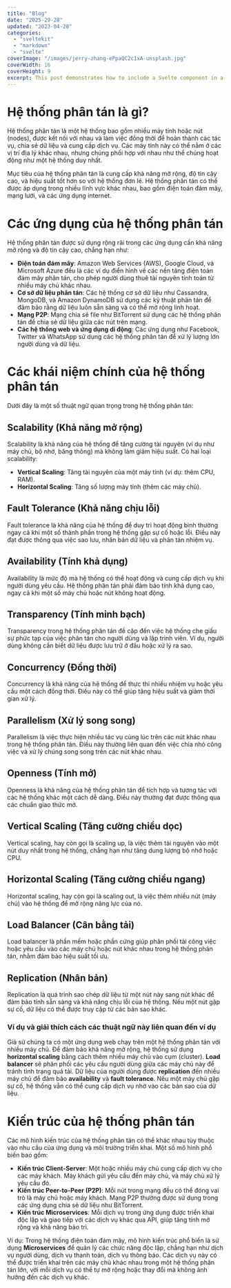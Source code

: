 ```yaml
---
title: "Blog"
date: "2025-29-28"
updated: "2023-04-28"
categories:
  - "sveltekit"
  - "markdown"
  - "svelte"
coverImage: "/images/jerry-zhang-ePpaQC2c1xA-unsplash.jpg"
coverWidth: 16
coverHeight: 9
excerpt: This post demonstrates how to include a Svelte component in a Markdown post.
---
```


# Hệ thống phân tán là gì?

Hệ thống phân tán là một hệ thống bao gồm nhiều máy tính hoặc nút (nodes), được kết nối với nhau và làm việc đồng thời để hoàn thành các tác vụ, chia sẻ dữ liệu và cung cấp dịch vụ. Các máy tính này có thể nằm ở các vị trí địa lý khác nhau, nhưng chúng phối hợp với nhau như thể chúng hoạt động như một hệ thống duy nhất.

Mục tiêu của hệ thống phân tán là cung cấp khả năng mở rộng, độ tin cậy cao, và hiệu suất tốt hơn so với hệ thống đơn lẻ. Hệ thống phân tán có thể được áp dụng trong nhiều lĩnh vực khác nhau, bao gồm điện toán đám mây, mạng lưới, và các ứng dụng internet.

# Các ứng dụng của hệ thống phân tán

Hệ thống phân tán được sử dụng rộng rãi trong các ứng dụng cần khả năng mở rộng và độ tin cậy cao, chẳng hạn như:

- **Điện toán đám mây**: Amazon Web Services (AWS), Google Cloud, và Microsoft Azure đều là các ví dụ điển hình về các nền tảng điện toán đám mây phân tán, cho phép người dùng thuê tài nguyên tính toán từ nhiều máy chủ khác nhau.
- **Cơ sở dữ liệu phân tán**: Các hệ thống cơ sở dữ liệu như Cassandra, MongoDB, và Amazon DynamoDB sử dụng các kỹ thuật phân tán để đảm bảo rằng dữ liệu luôn sẵn sàng và có thể mở rộng linh hoạt.
- **Mạng P2P**: Mạng chia sẻ file như BitTorrent sử dụng các hệ thống phân tán để chia sẻ dữ liệu giữa các nút trên mạng.
- **Các hệ thống web và ứng dụng di động**: Các ứng dụng như Facebook, Twitter và WhatsApp sử dụng các hệ thống phân tán để xử lý lượng lớn người dùng và dữ liệu.

# Các khái niệm chính của hệ thống phân tán

Dưới đây là một số thuật ngữ quan trọng trong hệ thống phân tán:

## Scalability (Khả năng mở rộng)

Scalability là khả năng của hệ thống để tăng cường tài nguyên (ví dụ như máy chủ, bộ nhớ, băng thông) mà không làm giảm hiệu suất. Có hai loại scalability:

- **Vertical Scaling**: Tăng tài nguyên của một máy tính (ví dụ: thêm CPU, RAM).
- **Horizontal Scaling**: Tăng số lượng máy tính (thêm các máy chủ).

## Fault Tolerance (Khả năng chịu lỗi)

Fault tolerance là khả năng của hệ thống để duy trì hoạt động bình thường ngay cả khi một số thành phần trong hệ thống gặp sự cố hoặc lỗi. Điều này đạt được thông qua việc sao lưu, nhân bản dữ liệu và phân tán nhiệm vụ.

## Availability (Tính khả dụng)

Availability là mức độ mà hệ thống có thể hoạt động và cung cấp dịch vụ khi người dùng yêu cầu. Hệ thống phân tán phải đảm bảo tính khả dụng cao, ngay cả khi một số máy chủ hoặc nút không hoạt động.

## Transparency (Tính minh bạch)

Transparency trong hệ thống phân tán đề cập đến việc hệ thống che giấu sự phức tạp của việc phân tán cho người dùng và lập trình viên. Ví dụ, người dùng không cần biết dữ liệu được lưu trữ ở đâu hoặc xử lý ra sao.

## Concurrency (Đồng thời)

Concurrency là khả năng của hệ thống để thực thi nhiều nhiệm vụ hoặc yêu cầu một cách đồng thời. Điều này có thể giúp tăng hiệu suất và giảm thời gian xử lý.

## Parallelism (Xử lý song song)

Parallelism là việc thực hiện nhiều tác vụ cùng lúc trên các nút khác nhau trong hệ thống phân tán. Điều này thường liên quan đến việc chia nhỏ công việc và xử lý chúng song song trên các nút khác nhau.

## Openness (Tính mở)

Openness là khả năng của hệ thống phân tán để tích hợp và tương tác với các hệ thống khác một cách dễ dàng. Điều này thường đạt được thông qua các chuẩn giao thức mở.

## Vertical Scaling (Tăng cường chiều dọc)

Vertical scaling, hay còn gọi là scaling up, là việc thêm tài nguyên vào một nút duy nhất trong hệ thống, chẳng hạn như tăng dung lượng bộ nhớ hoặc CPU.

## Horizontal Scaling (Tăng cường chiều ngang)

Horizontal scaling, hay còn gọi là scaling out, là việc thêm nhiều nút (máy chủ) vào hệ thống để mở rộng năng lực của nó.

## Load Balancer (Cân bằng tải)

Load balancer là phần mềm hoặc phần cứng giúp phân phối tải công việc hoặc yêu cầu vào các máy chủ hoặc nút khác nhau trong hệ thống phân tán, nhằm đảm bảo hiệu suất tối ưu.

## Replication (Nhân bản)

Replication là quá trình sao chép dữ liệu từ một nút này sang nút khác để đảm bảo tính sẵn sàng và khả năng chịu lỗi của hệ thống. Nếu một nút gặp sự cố, dữ liệu có thể được truy cập từ các bản sao khác.

### Ví dụ và giải thích cách các thuật ngữ này liên quan đến ví dụ

Giả sử chúng ta có một ứng dụng web chạy trên một hệ thống phân tán với nhiều máy chủ. Để đảm bảo khả năng mở rộng, hệ thống sử dụng **horizontal scaling** bằng cách thêm nhiều máy chủ vào cụm (cluster). **Load balancer** sẽ phân phối các yêu cầu người dùng giữa các máy chủ này để tránh tình trạng quá tải. Dữ liệu của người dùng được **replication** đến nhiều máy chủ để đảm bảo **availability** và **fault tolerance**. Nếu một máy chủ gặp sự cố, hệ thống vẫn có thể cung cấp dịch vụ nhờ vào các bản sao của dữ liệu.

# Kiến trúc của hệ thống phân tán

Các mô hình kiến trúc của hệ thống phân tán có thể khác nhau tùy thuộc vào nhu cầu của ứng dụng và môi trường triển khai. Một số mô hình phổ biến bao gồm:

- **Kiến trúc Client-Server**: Một hoặc nhiều máy chủ cung cấp dịch vụ cho các máy khách. Máy khách gửi yêu cầu đến máy chủ, và máy chủ xử lý yêu cầu đó.
- **Kiến trúc Peer-to-Peer (P2P)**: Mỗi nút trong mạng đều có thể đóng vai trò là máy chủ hoặc máy khách. Mạng P2P thường được sử dụng trong các ứng dụng chia sẻ dữ liệu như BitTorrent.
- **Kiến trúc Microservices**: Mỗi dịch vụ trong ứng dụng được triển khai độc lập và giao tiếp với các dịch vụ khác qua API, giúp tăng tính mở rộng và khả năng bảo trì.

Ví dụ: Trong hệ thống điện toán đám mây, mô hình kiến trúc phổ biến là sử dụng **Microservices** để quản lý các chức năng độc lập, chẳng hạn như dịch vụ người dùng, dịch vụ thanh toán, dịch vụ thông báo. Các dịch vụ này có thể được triển khai trên các máy chủ khác nhau trong một hệ thống phân tán lớn, với mỗi dịch vụ có thể tự mở rộng hoặc thay đổi mà không ảnh hưởng đến các dịch vụ khác.
